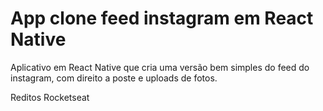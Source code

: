 # App clone feed instagram em React Native
Aplicativo em React Native que cria uma versão bem simples do feed do instagram, com direito a poste e uploads de fotos.

Reditos Rocketseat
